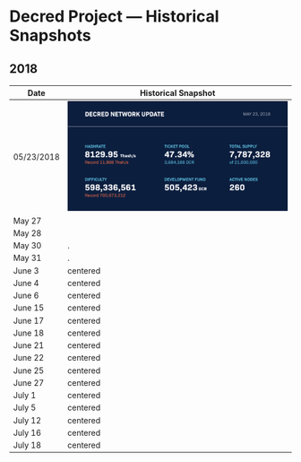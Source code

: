 # Decred Project — Historical Snapshots
## 2018

| Date | Historical Snapshot |
| --------- | ---- |
| 05/23/2018 | <img src="/snapshots/230518.png" width="auto%"> |
| May 27 |  |
| May 28 |  |
| May 30 | . |
| May 31 | . |
| June 3 | centered |
| June 4 | centered |
| June 6 | centered |
| June 15 | centered |
| June 17 | centered |
| June 18 | centered |
| June 21 | centered |
| June 22 | centered |
| June 25 | centered |
| June 27 | centered |
| July 1 | centered |
| July 5 | centered |
| July 12 | centered |
| July 16 | centered |
| July 18 | centered |
